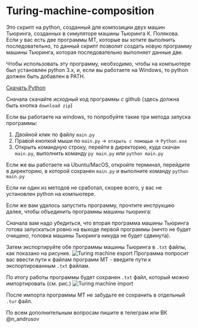 # Turing-machine-composition
Это скрипт на python, созданный для композиции двух машин Тьюринга, созданных в симуляторе машины Тьюринга К. Полякова.
Если у вас есть две программы МТ, которые вы хотите выполнить последовательно, то данный скрипт позволит создать новую программу машины Тьюринга, 
которая последовательно выполняет данные две.

Чтобы использовать эту программу, необходимо, чтобы на компьютере был установлен python 3.x, и, если вы работаете на Windows, то python должен быть добавлен в PATH.

[Скачать Python](https://www.python.org/downloads/)

Сначала скачайте  исходный код программы с github (здесь должна быть кнопка `download zip`)

Если вы работаете на windows, то попробуйте такие три метода запуска программы:
  1. Двойной клик по файлу `main.py`
  2. Правой кнопкой мыши по `main.py` -> `открыть с помощью` -> `Python.exe`
  3. Открыть командную строку, перейти в директорию, куда скачан `main.py`, выполнить команду `py main.py` или `python main.py`

Если же вы работаете на Ubuntu/MacOS, откройте терминал, перейдите в директорию, в которой сохранен `main.py` и выполните команду `python main.py`

Если ни один из методов не сработал, скорее всего, у вас не установлен python на компьютере.

Если же вам удалось запустить программу, прочтите инструкцию далее, чтобы объединить программы машины тьюринга:

Сначала вам надо убедиться, что вторая программа машины Тьюринга готова запускаться ровно на выходе первой программы 
(ничто не будет очищено, головка машины Тьюринга никуда не будет сдвинута).

Затем экспортируйте обе программы машины Тьюринга в `.txt` файлы, как показано на рисунке.
![Turing machine export](https://downloader.disk.yandex.ru/preview/ea6cc5990b0b4adb61f66cf1fc7c32380ee524e28f877ef0887561fc57943e87/60ba3059/Y0DAdtvSCm3w5Yfw9-eW2Q-CY4ZElHI046jitHQ-WK6YDowtGgMhACfcsWvPrIqczHIrnKLSjjGhrXzzZ0m8Ng%3D%3D?uid=0&filename=2021-06-04_12-49-56%20%282%29.png&disposition=inline&hash=&limit=0&content_type=image%2Fpng&owner_uid=0&tknv=v2&size=2048x2048)
Программа попросит вас ввести пути к файлам программ МТ - введите пути к экспортированным `.txt` файлам.

По итогу работы программы будет сохранен `.txt` файл, который можно импортировать (см. рис.)
![Turing machine import](https://downloader.disk.yandex.ru/preview/4efae2a4f2f7e46d85f7cdf8ec363cea3c1a7f91bccf4e7afedf865474c3d5db/60ba37ee/J9N-7bKZEhgC_JeZ0thIweDIAXmAlOgVbPFQ3rPzPv-t3fLTVOx1e0xjflvookSuJDhoYoVteLn6FeFfAXJmwQ%3D%3D?uid=0&filename=2021-06-04_13-25-15.png&disposition=inline&hash=&limit=0&content_type=image%2Fpng&owner_uid=0&tknv=v2&size=2048x2048)

После импорта программы МТ не забудьте ее сохранить в отдельный `.tur` файл.

По всем дополнительным вопросам пишите в телеграм или ВК @n_andrusov
